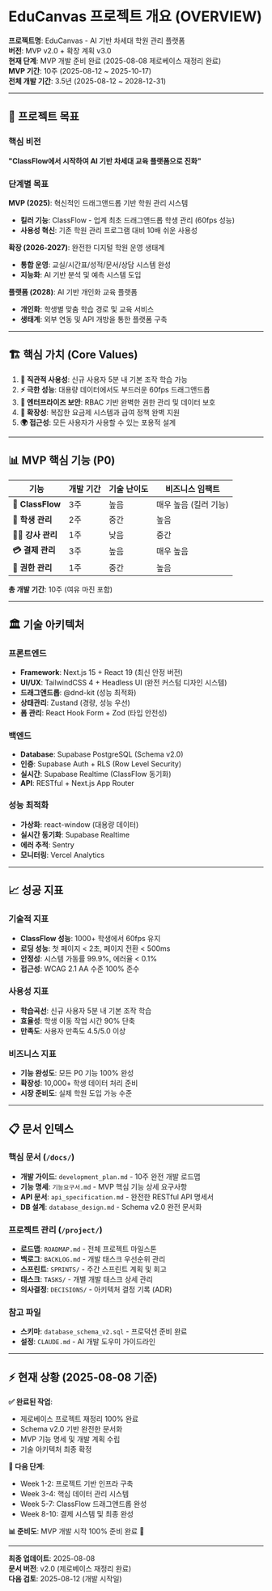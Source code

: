 # EduCanvas 프로젝트 개요 (OVERVIEW)

**프로젝트명**: EduCanvas - AI 기반 차세대 학원 관리 플랫폼  
**버전**: MVP v2.0 + 확장 계획 v3.0  
**현재 단계**: MVP 개발 준비 완료 (2025-08-08 제로베이스 재정리 완료)  
**MVP 기간**: 10주 (2025-08-12 ~ 2025-10-17)  
**전체 개발 기간**: 3.5년 (2025-08-12 ~ 2028-12-31)

---

## 🎯 프로젝트 목표

### 핵심 비전
**"ClassFlow에서 시작하여 AI 기반 차세대 교육 플랫폼으로 진화"**

### 단계별 목표
**MVP (2025)**: 혁신적인 드래그앤드롭 기반 학원 관리 시스템
- **킬러 기능**: ClassFlow - 업계 최초 드래그앤드롭 학생 관리 (60fps 성능)
- **사용성 혁신**: 기존 학원 관리 프로그램 대비 10배 쉬운 사용성

**확장 (2026-2027)**: 완전한 디지털 학원 운영 생태계
- **통합 운영**: 교실/시간표/성적/문서/상담 시스템 완성
- **지능화**: AI 기반 분석 및 예측 시스템 도입

**플랫폼 (2028)**: AI 기반 개인화 교육 플랫폼
- **개인화**: 학생별 맞춤 학습 경로 및 교육 서비스
- **생태계**: 외부 연동 및 API 개방을 통한 플랫폼 구축

---

## 🏗️ 핵심 가치 (Core Values)

1. **🎯 직관적 사용성**: 신규 사용자 5분 내 기본 조작 학습 가능
2. **⚡ 극한 성능**: 대용량 데이터에서도 부드러운 60fps 드래그앤드롭
3. **🔐 엔터프라이즈 보안**: RBAC 기반 완벽한 권한 관리 및 데이터 보호
4. **💎 확장성**: 복잡한 요금제 시스템과 급여 정책 완벽 지원
5. **🌍 접근성**: 모든 사용자가 사용할 수 있는 포용적 설계

---

## 📊 MVP 핵심 기능 (P0)

| 기능 | 개발 기간 | 기술 난이도 | 비즈니스 임팩트 |
|------|-----------|-------------|-----------------|
| **🎯 ClassFlow** | 3주 | 높음 | 매우 높음 (킬러 기능) |
| **👥 학생 관리** | 2주 | 중간 | 높음 |
| **👨‍🏫 강사 관리** | 1주 | 낮음 | 중간 |
| **💳 결제 관리** | 3주 | 높음 | 매우 높음 |
| **🔐 권한 관리** | 1주 | 중간 | 높음 |

**총 개발 기간**: 10주 (여유 마진 포함)

---

## 🏛️ 기술 아키텍처

### 프론트엔드
- **Framework**: Next.js 15 + React 19 (최신 안정 버전)
- **UI/UX**: TailwindCSS 4 + Headless UI (완전 커스텀 디자인 시스템)
- **드래그앤드롭**: @dnd-kit (성능 최적화)
- **상태관리**: Zustand (경량, 성능 우선)
- **폼 관리**: React Hook Form + Zod (타입 안전성)

### 백엔드
- **Database**: Supabase PostgreSQL (Schema v2.0)
- **인증**: Supabase Auth + RLS (Row Level Security)
- **실시간**: Supabase Realtime (ClassFlow 동기화)
- **API**: RESTful + Next.js App Router

### 성능 최적화
- **가상화**: react-window (대용량 데이터)
- **실시간 동기화**: Supabase Realtime
- **에러 추적**: Sentry
- **모니터링**: Vercel Analytics

---

## 📈 성공 지표

### 기술적 지표
- **ClassFlow 성능**: 1000+ 학생에서 60fps 유지
- **로딩 성능**: 첫 페이지 < 2초, 페이지 전환 < 500ms
- **안정성**: 시스템 가동률 99.9%, 에러율 < 0.1%
- **접근성**: WCAG 2.1 AA 수준 100% 준수

### 사용성 지표
- **학습곡선**: 신규 사용자 5분 내 기본 조작 학습
- **효율성**: 학생 이동 작업 시간 90% 단축
- **만족도**: 사용자 만족도 4.5/5.0 이상

### 비즈니스 지표
- **기능 완성도**: 모든 P0 기능 100% 완성
- **확장성**: 10,000+ 학생 데이터 처리 준비
- **시장 준비도**: 실제 학원 도입 가능 수준

---

## 📋 문서 인덱스

### 핵심 문서 (`/docs/`)
- **개발 가이드**: `development_plan.md` - 10주 완전 개발 로드맵
- **기능 명세**: `기능요구서.md` - MVP 핵심 기능 상세 요구사항
- **API 문서**: `api_specification.md` - 완전한 RESTful API 명세서
- **DB 설계**: `database_design.md` - Schema v2.0 완전 문서화

### 프로젝트 관리 (`/project/`)
- **로드맵**: `ROADMAP.md` - 전체 프로젝트 마일스톤
- **백로그**: `BACKLOG.md` - 개발 태스크 우선순위 관리
- **스프린트**: `SPRINTS/` - 주간 스프린트 계획 및 회고
- **태스크**: `TASKS/` - 개별 개발 태스크 상세 관리
- **의사결정**: `DECISIONS/` - 아키텍처 결정 기록 (ADR)

### 참고 파일
- **스키마**: `database_schema_v2.sql` - 프로덕션 준비 완료
- **설정**: `CLAUDE.md` - AI 개발 도우미 가이드라인

---

## ⚡ 현재 상황 (2025-08-08 기준)

**✅ 완료된 작업**:
- 제로베이스 프로젝트 재정리 100% 완료
- Schema v2.0 기반 완전한 문서화
- MVP 기능 명세 및 개발 계획 수립
- 기술 아키텍처 최종 확정

**🎯 다음 단계**:
- Week 1-2: 프로젝트 기반 인프라 구축
- Week 3-4: 핵심 데이터 관리 시스템
- Week 5-7: ClassFlow 드래그앤드롭 완성
- Week 8-10: 결제 시스템 및 최종 완성

**📊 준비도**: MVP 개발 시작 100% 준비 완료 🚀

---

**최종 업데이트**: 2025-08-08  
**문서 버전**: v2.0 (제로베이스 재정리 완료)  
**다음 검토**: 2025-08-12 (개발 시작일)
